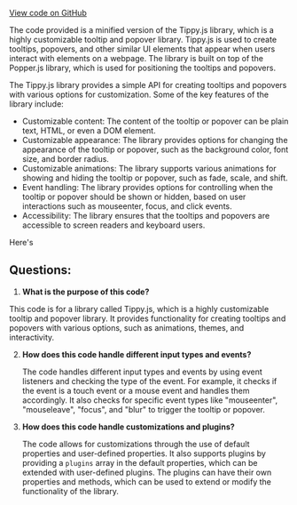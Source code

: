 [View code on GitHub](https://github.com/AleoHQ/aleo/sdk/docs/scripts/third-party/tippy.js)

The code provided is a minified version of the Tippy.js library, which is a highly customizable tooltip and popover library. Tippy.js is used to create tooltips, popovers, and other similar UI elements that appear when users interact with elements on a webpage. The library is built on top of the Popper.js library, which is used for positioning the tooltips and popovers.

The Tippy.js library provides a simple API for creating tooltips and popovers with various options for customization. Some of the key features of the library include:

- Customizable content: The content of the tooltip or popover can be plain text, HTML, or even a DOM element.
- Customizable appearance: The library provides options for changing the appearance of the tooltip or popover, such as the background color, font size, and border radius.
- Customizable animations: The library supports various animations for showing and hiding the tooltip or popover, such as fade, scale, and shift.
- Event handling: The library provides options for controlling when the tooltip or popover should be shown or hidden, based on user interactions such as mouseenter, focus, and click events.
- Accessibility: The library ensures that the tooltips and popovers are accessible to screen readers and keyboard users.

Here's
## Questions: 
 1. **What is the purpose of this code?**

   This code is for a library called Tippy.js, which is a highly customizable tooltip and popover library. It provides functionality for creating tooltips and popovers with various options, such as animations, themes, and interactivity.

2. **How does this code handle different input types and events?**

   The code handles different input types and events by using event listeners and checking the type of the event. For example, it checks if the event is a touch event or a mouse event and handles them accordingly. It also checks for specific event types like "mouseenter", "mouseleave", "focus", and "blur" to trigger the tooltip or popover.

3. **How does this code handle customizations and plugins?**

   The code allows for customizations through the use of default properties and user-defined properties. It also supports plugins by providing a `plugins` array in the default properties, which can be extended with user-defined plugins. The plugins can have their own properties and methods, which can be used to extend or modify the functionality of the library.